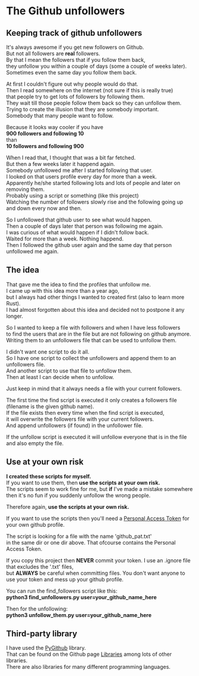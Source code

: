 # The Github unfollowers
## Keeping track of github unfollowers

It's always awesome if you get new followers on Github.\
But not all followers are **real** followers.\
By that I mean the followers that if you follow them back,\
they unfollow you within a couple of days (some a couple of weeks later).\
Sometimes even the same day you follow them back.

At first I couldn't figure out why people would do that.\
Then I read somewhere on the internet (not sure if this is really true)\
that people try to get lots of followers by following them.\
They wait till those people follow them back so they can unfollow them.\
Trying to create the illusion that they are somebody important.\
Somebody that many people want to follow.

Because it looks way cooler if you have\
**900 followers and following 10**\
than\
**10 followers and following 900**

When I read that, I thought that was a bit far fetched.\
But then a few weeks later it happend again.\
Somebody unfollowed me after I started following that user.\
I looked on that users profile every day for more than a week.\
Apparently he/she started following lots and lots of people and later on removing them.\
Probably using a script or something (like this project)\
Watching the number of followers slowly rise and the following going up and down every now and then.

So I unfollowed that github user to see what would happen.\
Then a couple of days later that person was following me again.\
I was curious of what would happen if I didn't follow back.\
Waited for more than a week. Nothing happend.\
Then I followed the github user again and the same day that person unfollowed me again.

## The idea
That gave me the idea to find the profiles that unfollow me.\
I came up with this idea more than a year ago,\
but I always had other things I wanted to created first (also to learn more Rust).\
I had almost forgotten about this idea and decided not to postpone it any longer.

So I wanted to keep a file with followers and when I have less followers\
to find the users that are in the file but are not following on github anymore.\
Writing them to an unfollowers file that can be used to unfollow them.

I didn't want one script to do it all.\
So I have one script to collect the unfollowers and append them to an unfollowers file.\
And another script to use that file to unfollow them.\
Then at least I can decide when to unfollow.

Just keep in mind that it always needs a file with your current followers.

The first time the find script is executed it only creates a followers file (filename is the given github name).\
If the file exists then every time when the find script is executed,\
it will overwrite the followers file with your current followers.\
And append unfollowers (if found) in the unfollower file.

If the unfollow script is executed it will unfollow everyone that is in the file\
and also empty the file.

## Use at your own risk
**I created these scripts for myself.**\
If you want to use them, then **use the scripts at your own risk.**\
The scripts seem to work fine for me, but **if** I've made a mistake somewhere\
then it's no fun if you suddenly unfollow the wrong people.

Therefore again, **use the scripts at your own risk.**

If you want to use the scripts then you'll need a 
[Personal Access Token](https://docs.github.com/en/github/authenticating-to-github/keeping-your-account-and-data-secure/creating-a-personal-access-token) for your own github profile.

The script is looking for a file with the name 'github_pat.txt'\
in the same dir or one dir above.
That ofcourse contains the Personal Access Token.

If you copy this project then **NEVER** commit your token.
I use an .ignore file that excludes the '.txt' files,\
but **ALWAYS** be careful when committing files.
You don't want anyone to use your token and mess up your github profile.

You can run the find_followers script like this:\
**python3 find_unfollowers.py user=your_github_name_here**

Then for the unfollowing:\
**python3 unfollow_them.py user=your_github_name_here**

## Third-party library
I have used the [PyGithub](https://github.com/PyGithub/PyGithub) library.\
That can be found on the Github page [Libraries](https://docs.github.com/en/rest/overview/libraries) among lots of other libraries.\
There are also libraries for many different programming languages.

